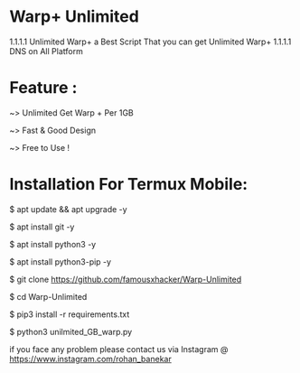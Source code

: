 # Warp+ Unlimited 

1.1.1.1 Unlimited Warp+ a Best Script That you can get Unlimited Warp+ 1.1.1.1 DNS on All Platform

# Feature :

~> Unlimited Get Warp + Per 1GB

~> Fast & Good Design

~> Free to Use !

# Installation For Termux Mobile:

$  apt update && apt upgrade -y

$  apt install git -y

$  apt install python3 -y

$  apt install python3-pip -y

$  git clone https://github.com/famousxhacker/Warp-Unlimited 

$  cd Warp-Unlimited 

$  pip3 install -r requirements.txt 

$  python3 unilmited_GB_warp.py

if you face any problem please contact us via Instagram 
@ https://www.instagram.com/rohan_banekar
